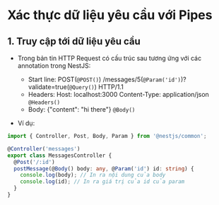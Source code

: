 # Xác thực dữ liệu yêu cầu với Pipes

## 1. Truy cập tới dữ liệu yêu cầu
- Trong bản tin HTTP Request có cấu trúc sau tương ứng với các annotation trong NestJS:
    + Start line: POST(`@POST()`) /messages/5(`@Param('id')`)?validate=true(`@Query()`) HTTP/1.1  
    + Headers: Host: localhost:3000 Content-Type: application/json `@Headers()`
    + Body: {"content": "hi there"} `@Body()`

- Ví dụ:  
```typescript
import { Controller, Post, Body, Param } from '@nestjs/common';

@Controller('messages')
export class MessagesController {
  @Post('/:id')
  postMessage(@Body() body: any, @Param('id') id: string) {
    console.log(body); // In ra nội dung của body
    console.log(id); // In ra giá trị của id của param
  }
}
```